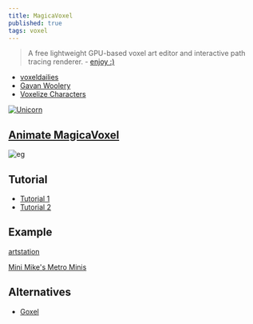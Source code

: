 ```yaml
---
title: MagicaVoxel
published: true
tags: voxel
---
```

> A free lightweight GPU-based voxel art editor and interactive path tracing renderer. - [enjoy :)](https://ephtracy.github.io/)

- [voxeldailies](https://twitter.com/hashtag/voxeldailies?src=hash)
- [Gavan Woolery](https://twitter.com/gavanwe)
- [Voxelize Characters](https://www.youtube.com/watch?v=0T0UnnC9a8k)

[![Unicorn](https://img.youtube.com/vi/u6q_CWQNyek/0.jpg)](https://www.youtube.com/watch?v=u6q_CWQNyek)

## [Animate MagicaVoxel](http://drinkdecaf.com/magicavoxel_animate)

![eg](/images/magicalvoxel_render1.gif)


## Tutorial

- [Tutorial 1](https://www.youtube.com/watch?v=5tqBNAr52SA)
- [Tutorial 2](https://www.youtube.com/watch?v=GEiiH74IStY)

## Example

[artstation](https://www.artstation.com/artwork/5KnPO)

[Mini Mike's Metro Minis](https://github.com/mikelovesrobots/mmmm)


## Alternatives
- [Goxel](https://github.com/guillaumechereau/goxel)
